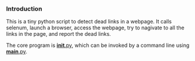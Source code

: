 ### Introduction

This is a tiny python script to detect dead links in a webpage. It calls selenum, launch a browser, access the webpage, try to nagivate to all the links in the page, and report the dead links.

The core program is [__init__.py](__init__.py), which can be invoked by a command line using [__main__.py](__main__.py).

